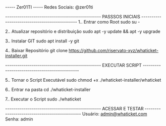 

----- Zer01TI
----- Redes Sociais: @zer01ti

------------------------------------------------ PASSSOS INICIAIS ----------------------------------------------
1.. Entrar como Root
sudo su -

2.. Atualizar repositório e distribuição
sudo apt -y update && apt -y upgrade

3.. Instalar GIT
sudo apt install -y git

4.. Baixar Repositório
git clone https://github.com/riservato-xyz/whaticket-installer.git

------------------------------------------------ EXECUTAR SCRIPT ----------------------------------------------

5.. Tornar o Script Executável
sudo chmod +x ./whaticket-installer/whaticket

6.. Entrar na pasta
cd ./whaticket-installer

7.. Executar o Script
sudo ./whaticket


------------------------------------------------ ACESSAR E TESTAR ----------------------------------------------
Usuário: admin@whaticket.com
Senha: admin
